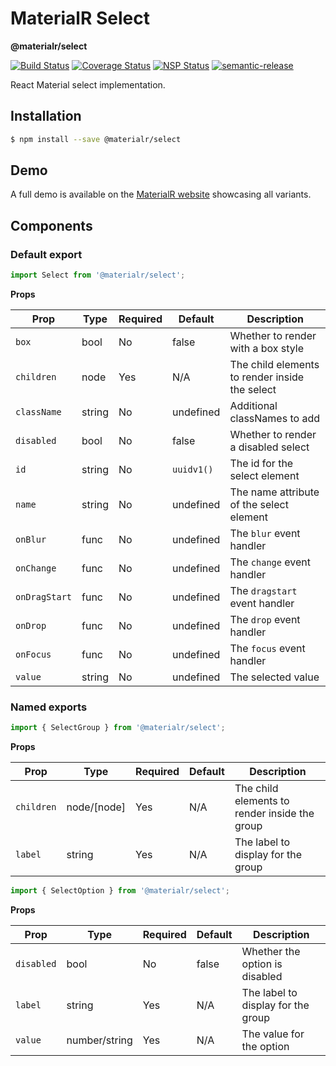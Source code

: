# MaterialR Select

**@materialr/select**

[![Build Status](https://travis-ci.org/materialr/select.svg?branch=master)](https://travis-ci.org/materialr/select)
[![Coverage Status](https://coveralls.io/repos/github/materialr/select/badge.svg?branch=master)](https://coveralls.io/github/materialr/select?branch=master)
[![NSP Status](https://nodesecurity.io/orgs/materialr/projects/73fe3ede-349e-4f01-850c-95bf054da34a/badge)](https://nodesecurity.io/orgs/materialr/projects/73fe3ede-349e-4f01-850c-95bf054da34a)
[![semantic-release](https://img.shields.io/badge/%20%20%F0%9F%93%A6%F0%9F%9A%80-semantic--release-e10079.svg)](https://github.com/semantic-release/semantic-release)

React Material select implementation.

## Installation

```sh
$ npm install --save @materialr/select
```

## Demo

A full demo is available on the [MaterialR website](https://materialr.github.io/components/select)
showcasing all variants.

## Components

### Default export

```js
import Select from '@materialr/select';
```

**Props**

| Prop          | Type   | Required | Default    | Description                                    |
| ------------- | ------ | -------- | ---------- | ---------------------------------------------- |
| `box`         | bool   | No       | false      | Whether to render with a box style             |
| `children`    | node   | Yes      | N/A        | The child elements to render inside the select |
| `className`   | string | No       | undefined  | Additional classNames to add                   |
| `disabled`    | bool   | No       | false      | Whether to render a disabled select            |
| `id`          | string | No       | `uuidv1()` | The id for the select element                  |
| `name`        | string | No       | undefined  | The name attribute of the select element       |
| `onBlur`      | func   | No       | undefined  | The `blur` event handler                       |
| `onChange`    | func   | No       | undefined  | The `change` event handler                     |
| `onDragStart` | func   | No       | undefined  | The `dragstart` event handler                  |
| `onDrop`      | func   | No       | undefined  | The `drop` event handler                       |
| `onFocus`     | func   | No       | undefined  | The `focus` event handler                      |
| `value`       | string | No       | undefined  | The selected value                             |

### Named exports

```js
import { SelectGroup } from '@materialr/select';
```

**Props**

| Prop       | Type        | Required | Default | Description                                   |
| ---------- | ----------- | -------- | ------- | --------------------------------------------- |
| `children` | node/[node] | Yes      | N/A     | The child elements to render inside the group |
| `label`    | string      | Yes      | N/A     | The label to display for the group            |

```js
import { SelectOption } from '@materialr/select';
```

**Props**

| Prop       | Type          | Required | Default | Description                        |
| ---------- | ------------- | -------- | ------- | ---------------------------------- |
| `disabled` | bool          | No       | false   | Whether the option is disabled     |
| `label`    | string        | Yes      | N/A     | The label to display for the group |
| `value`    | number/string | Yes      | N/A     | The value for the option           |
